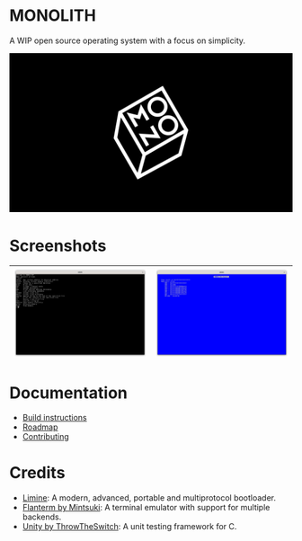 # MONOLITH

A WIP open source operating system with a focus on simplicity.

![Cover](assets/cover.png)

# Screenshots

| ![Screenshot](assets/screenshot.png) | ![BSOD Screenshot](assets/bsod-screenshot.png) |
| ------------------------------------ | ---------------------------------------------- |

# Documentation

- [Build instructions](docs/build.md)
- [Roadmap](docs/roadmap.md)
- [Contributing](docs/contributing.md)

# Credits

- [Limine](https://github.com/limine-bootloader/limine): A modern, advanced, portable and multiprotocol bootloader.
- [Flanterm by Mintsuki](https://codeberg.org/mintsuki/flanterm): A terminal emulator with support for multiple backends.
- [Unity by ThrowTheSwitch](https://github.com/ThrowTheSwitch/Unity/): A unit testing framework for C.

